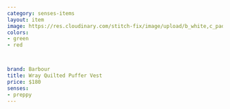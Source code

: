 ```yaml
---
category: senses-items
layout: item
image: https://res.cloudinary.com/stitch-fix/image/upload/b_white,c_pad,dpr_1.0,f_auto,h_150,q_auto,w_150/v1675889944/xnv3s7z8wqyp3eel4ppt.jpg
colors: 
- green
- red



brand: Barbour
title: Wray Quilted Puffer Vest
price: $180
senses:
- preppy
---
```







